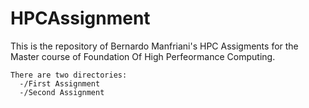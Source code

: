 # HPCAssignment
This is the repository of Bernardo Manfriani's HPC Assigments for the Master course of Foundation Of High Perfeormance Computing. 

~~~
There are two directories: 
  -/First Assignment
  -/Second Assignment
~~~
